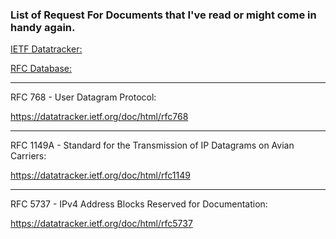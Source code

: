 ### List of Request For Documents that I've read or might come in handy again.


[IETF Datatracker:](https://datatracker.ietf.org)

[RFC Database:](https://www.rfc-editor.org/retrieve/)

________________________________________________________________________

RFC 768 - User Datagram Protocol:

https://datatracker.ietf.org/doc/html/rfc768

________________________________________________________________________

RFC 1149A - Standard for the Transmission of IP Datagrams on Avian Carriers:

https://datatracker.ietf.org/doc/html/rfc1149

________________________________________________________________________

RFC 5737 - IPv4 Address Blocks Reserved for Documentation:

https://datatracker.ietf.org/doc/html/rfc5737

